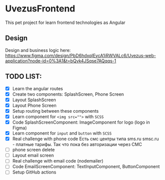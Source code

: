 # UvezusFrontend

This pet project for learn frontend technologies as Angular

## Design

Design and business logic here: https://www.figma.com/design/PbD6hdxqIEycA1iRWVALc6/Uvezus-web-application?node-id=0%3A1&t=bQvk4JSqse7AQqqs-1

## TODO LIST:
- [x] Learn the angular routes
- [x] Create two components: SplashScreen, Phone Screen
- [x] Layout SplashScreen
- [x] Layout Phone Screen
- [x] Setup routing between these components
- [x] Learn component for `<img src="">` with `SCSS`
- [x] Code SplashScreenComponent: ImageComponent for logo (logo in Figma)
- [x] Learn component for `input` and `button` with `SCSS`
- [x] Real challenge with phone code Есть смс центры типа sms.ru smsc.ru - платные тарифы. Так что пока без авторизации через СМС
- [ ] phone screen delete
- [ ] Layout email screen
- [ ] Real challenge with email code (nodemailer)
- [ ] Code EmailScreenComponent: TextInputComponent, ButtonComponent
- [ ] Setup GitHub actions
